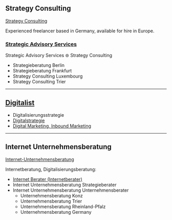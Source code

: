 ## Strategy Consulting

[Strategy Consulting](https://thomaswinterstetter.com/strategy-consulting)

Experienced freelancer based in Germany, available for hire in Europe.

### [Strategic Advisory Services](https://thomaswinterstetter.com)

Strategic Advisory Services ⊜ Strategy Consulting

- Strategieberatung Berlin
- Strategieberatung Frankfurt
- Strategy Consulting Luxembourg
- Strategy Consulting Trier

---

## [Digitalist](https://thomaswinterstetter.com/digitalist)

- Digitalisierungsstrategie
- [Digitalstrategie](https://thomaswinterstetter.com)
- [Digital Marketing, Inbound Marketing](https://thomaswinterstetter.com/internet-unternehmensberatung)

---

## Internet Unternehmensberatung

[Internet-Unternehmensberatung](https://thomaswinterstetter.com/internet-unternehmensberatung)

Internetberatung, Digitalisierungsberatung:

- [Internet Berater (Internetberater)](https://thomaswinterstetter.com/internet-consulting)
- Internet Unternehmensberatung Strategieberater
- Internet Unternehmensberatung Unternehmensberater
   - Unternehmensberatung Konz
   - Unternehmensberatung Trier
   - Unternehmensberatung Rheinland-Pfalz
   - Unternehmensberatung Germany

